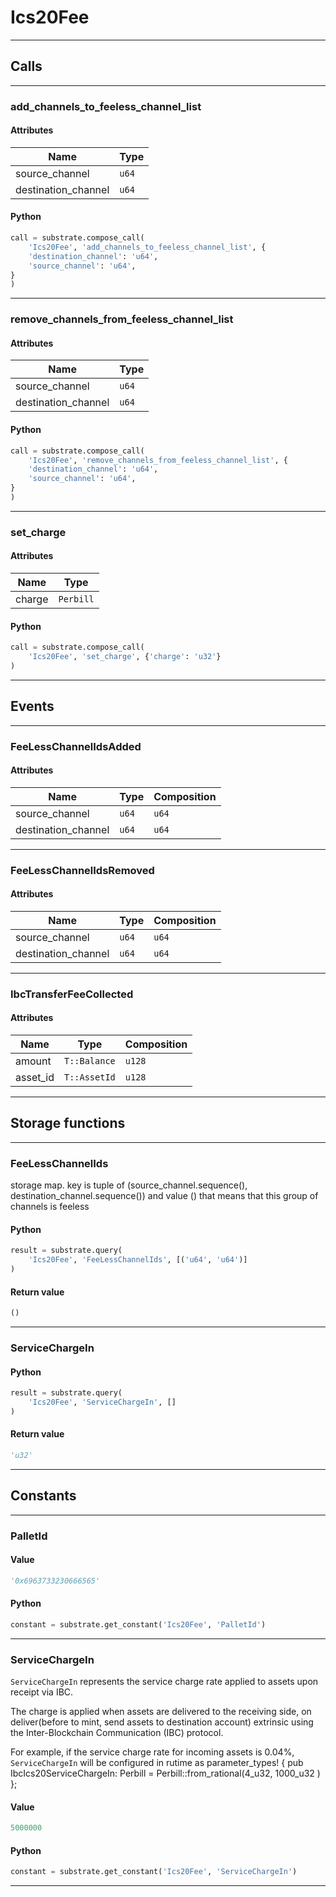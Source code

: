 
# Ics20Fee

---------
## Calls

---------
### add_channels_to_feeless_channel_list
#### Attributes
| Name | Type |
| -------- | -------- | 
| source_channel | `u64` | 
| destination_channel | `u64` | 

#### Python
```python
call = substrate.compose_call(
    'Ics20Fee', 'add_channels_to_feeless_channel_list', {
    'destination_channel': 'u64',
    'source_channel': 'u64',
}
)
```

---------
### remove_channels_from_feeless_channel_list
#### Attributes
| Name | Type |
| -------- | -------- | 
| source_channel | `u64` | 
| destination_channel | `u64` | 

#### Python
```python
call = substrate.compose_call(
    'Ics20Fee', 'remove_channels_from_feeless_channel_list', {
    'destination_channel': 'u64',
    'source_channel': 'u64',
}
)
```

---------
### set_charge
#### Attributes
| Name | Type |
| -------- | -------- | 
| charge | `Perbill` | 

#### Python
```python
call = substrate.compose_call(
    'Ics20Fee', 'set_charge', {'charge': 'u32'}
)
```

---------
## Events

---------
### FeeLessChannelIdsAdded
#### Attributes
| Name | Type | Composition
| -------- | -------- | -------- |
| source_channel | `u64` | ```u64```
| destination_channel | `u64` | ```u64```

---------
### FeeLessChannelIdsRemoved
#### Attributes
| Name | Type | Composition
| -------- | -------- | -------- |
| source_channel | `u64` | ```u64```
| destination_channel | `u64` | ```u64```

---------
### IbcTransferFeeCollected
#### Attributes
| Name | Type | Composition
| -------- | -------- | -------- |
| amount | `T::Balance` | ```u128```
| asset_id | `T::AssetId` | ```u128```

---------
## Storage functions

---------
### FeeLessChannelIds
 storage map. key is tuple of (source_channel.sequence(), destination_channel.sequence()) and
 value () that means that this group of channels is feeless

#### Python
```python
result = substrate.query(
    'Ics20Fee', 'FeeLessChannelIds', [('u64', 'u64')]
)
```

#### Return value
```python
()
```
---------
### ServiceChargeIn

#### Python
```python
result = substrate.query(
    'Ics20Fee', 'ServiceChargeIn', []
)
```

#### Return value
```python
'u32'
```
---------
## Constants

---------
### PalletId
#### Value
```python
'0x6963733230666565'
```
#### Python
```python
constant = substrate.get_constant('Ics20Fee', 'PalletId')
```
---------
### ServiceChargeIn
 `ServiceChargeIn` represents the service charge rate applied to assets upon receipt via
 IBC.

 The charge is applied when assets are delivered to the receiving side, on
 deliver(before to mint, send assets to destination account) extrinsic using the
 Inter-Blockchain Communication (IBC) protocol.

 For example, if the service charge rate for incoming assets is 0.04%, `ServiceChargeIn`
 will be configured in rutime as
 parameter_types! { pub IbcIcs20ServiceChargeIn: Perbill = Perbill::from_rational(4_u32,
 1000_u32 ) };
#### Value
```python
5000000
```
#### Python
```python
constant = substrate.get_constant('Ics20Fee', 'ServiceChargeIn')
```
---------